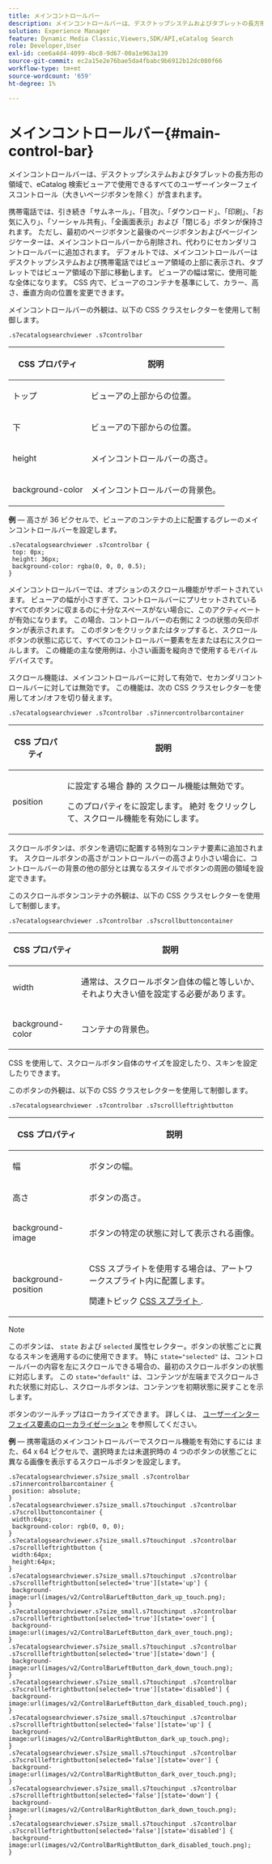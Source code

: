 ```yaml
---
title: メインコントロールバー
description: メインコントロールバーは、デスクトップシステムおよびタブレットの長方形の領域で、eCatalog 検索ビューアで使用できるすべてのユーザーインターフェイスコントロール（大きいページボタンを除く）が含まれます。
solution: Experience Manager
feature: Dynamic Media Classic,Viewers,SDK/API,eCatalog Search
role: Developer,User
exl-id: cee6a4d4-4099-4bc8-9d67-00a1e963a139
source-git-commit: ec2a15e2e76bae5da4fbabc9b6912b12dc080f66
workflow-type: tm+mt
source-wordcount: '659'
ht-degree: 1%

---
```


# メインコントロールバー{#main-control-bar}

メインコントロールバーは、デスクトップシステムおよびタブレットの長方形の領域で、eCatalog 検索ビューアで使用できるすべてのユーザーインターフェイスコントロール（大きいページボタンを除く）が含まれます。

携帯電話では、引き続き「サムネール」、「目次」、「ダウンロード」、「印刷」、「お気に入り」、「ソーシャル共有」、「全画面表示」および「閉じる」ボタンが保持されます。 ただし、最初のページボタンと最後のページボタンおよびページインジケーターは、メインコントロールバーから削除され、代わりにセカンダリコントロールバーに追加されます。 デフォルトでは、メインコントロールバーはデスクトップシステムおよび携帯電話ではビューア領域の上部に表示され、タブレットではビューア領域の下部に移動します。 ビューアの幅は常に、使用可能な全体になります。 CSS 内で、ビューアのコンテナを基準にして、カラー、高さ、垂直方向の位置を変更できます。

メインコントロールバーの外観は、以下の CSS クラスセレクターを使用して制御します。

`.s7ecatalogsearchviewer .s7controlbar`

<table id="table_2C8D322F57114A72B43053CB4539C65C"> 
 <thead> 
  <tr> 
   <th colname="col1" class="entry"> <p> CSS プロパティ </p> </th> 
   <th colname="col2" class="entry"> <p>説明 </p> </th> 
  </tr> 
 </thead>
 <tbody> 
  <tr> 
   <td colname="col1"> <p> <span class="codeph"> トップ </span> </p> </td> 
   <td colname="col2"> <p>ビューアの上部からの位置。 </p> </td> 
  </tr> 
  <tr> 
   <td colname="col1"> <p> <span class="codeph"> 下 </span> </p> </td> 
   <td colname="col2"> <p>ビューアの下部からの位置。 </p> </td> 
  </tr> 
  <tr> 
   <td colname="col1"> <p> <span class="codeph"> height </span> </p> </td> 
   <td colname="col2"> <p>メインコントロールバーの高さ。 </p> </td> 
  </tr> 
  <tr> 
   <td colname="col1"> <p> <span class="codeph"> background-color </span> </p> </td> 
   <td colname="col2"> <p>メインコントロールバーの背景色。 </p> </td> 
  </tr> 
 </tbody> 
</table>

**例**  — 高さが 36 ピクセルで、ビューアのコンテナの上に配置するグレーのメインコントロールバーを設定します。

```
.s7ecatalogsearchviewer .s7controlbar { 
 top: 0px; 
 height: 36px; 
 background-color: rgba(0, 0, 0, 0.5); 
}
```

メインコントロールバーでは、オプションのスクロール機能がサポートされています。 ビューアの幅が小さすぎて、コントロールバーにプリセットされているすべてのボタンに収まるのに十分なスペースがない場合に、このアクティベートが有効になります。 この場合、コントロールバーの右側に 2 つの状態の矢印ボタンが表示されます。 このボタンをクリックまたはタップすると、スクロールボタンの状態に応じて、すべてのコントロールバー要素を左または右にスクロールします。 この機能の主な使用例は、小さい画面を縦向きで使用するモバイルデバイスです。

スクロール機能は、メインコントロールバーに対して有効で、セカンダリコントロールバーに対しては無効です。 この機能は、次の CSS クラスセレクターを使用してオン/オフを切り替えます。

`.s7ecatalogsearchviewer .s7controlbar .s7innercontrolbarcontainer`

<table id="table_C8225F38309B4099AF58AA1A815A8D55"> 
 <thead> 
  <tr> 
   <th colname="col1" class="entry"> <p> CSS プロパティ </p> </th> 
   <th colname="col2" class="entry"> <p>説明 </p> </th> 
  </tr> 
 </thead>
 <tbody> 
  <tr> 
   <td colname="col1"> <p> <span class="codeph"> position </span> </p> </td> 
   <td colname="col2"> <p>に設定する場合 <span class="codeph"> 静的 </span> スクロール機能は無効です。 </p> <p>このプロパティをに設定します。 <span class="codeph"> 絶対 </span> をクリックして、スクロール機能を有効にします。 </p> </td> 
  </tr> 
 </tbody> 
</table>

スクロールボタンは、ボタンを適切に配置する特別なコンテナ要素に追加されます。 スクロールボタンの高さがコントロールバーの高さより小さい場合に、コントロールバーの背景の他の部分とは異なるスタイルでボタンの周囲の領域を設定できます。

このスクロールボタンコンテナの外観は、以下の CSS クラスセレクターを使用して制御します。

`.s7ecatalogsearchviewer .s7controlbar .s7scrollbuttoncontainer`

<table id="table_2CDDA8A18345497EAC4749A0D64C1658"> 
 <thead> 
  <tr> 
   <th colname="col1" class="entry"> <p> CSS プロパティ </p> </th> 
   <th colname="col2" class="entry"> <p>説明 </p> </th> 
  </tr> 
 </thead>
 <tbody> 
  <tr> 
   <td colname="col1"> <p> <span class="codeph"> width </span> </p> </td> 
   <td colname="col2"> <p>通常は、スクロールボタン自体の幅と等しいか、それより大きい値を設定する必要があります。 </p> </td> 
  </tr> 
  <tr> 
   <td colname="col1"> <p> <span class="codeph"> background-color </span> </p> </td> 
   <td colname="col2"> <p>コンテナの背景色。 </p> </td> 
  </tr> 
 </tbody> 
</table>

CSS を使用して、スクロールボタン自体のサイズを設定したり、スキンを設定したりできます。

このボタンの外観は、以下の CSS クラスセレクターを使用して制御します。

`.s7ecatalogsearchviewer .s7controlbar .s7scrollleftrightbutton`

<table id="table_F61CB3F696AC4018B164082FFA7777F4"> 
 <thead> 
  <tr> 
   <th colname="col1" class="entry"> <p> CSS プロパティ </p> </th> 
   <th colname="col2" class="entry"> <p>説明 </p> </th> 
  </tr> 
 </thead>
 <tbody> 
  <tr> 
   <td colname="col1"> <p> <span class="codeph"> 幅 </span> </p> </td> 
   <td colname="col2"> <p>ボタンの幅。 </p> </td> 
  </tr> 
  <tr> 
   <td colname="col1"> <p> <span class="codeph"> 高さ </span> </p> </td> 
   <td colname="col2"> <p>ボタンの高さ。 </p> </td> 
  </tr> 
  <tr> 
   <td colname="col1"> <p> <span class="codeph"> background-image </span> </p> </td> 
   <td colname="col2"> <p>ボタンの特定の状態に対して表示される画像。 </p> </td> 
  </tr> 
  <tr> 
   <td colname="col1"> <p> <span class="codeph"> background-position </span> </p> </td> 
   <td colname="col2"> <p>CSS スプライトを使用する場合は、アートワークスプライト内に配置します。 </p> <p>関連トピック <a href="../../../c-html5-s7-aem-asset-viewers/c-html5-ecatsearch-viewer-about/c-html5-ecatsearch-viewer-customizingviewer/c-html5-ecatsearch-viewer-customizingviewer.md#section-9d570f95eb2443aca74c1b02f6e89aff" format="dita" scope="local"> CSS スプライト </a>. </p> </td> 
  </tr> 
 </tbody> 
</table>

>[!NOTE]
>
>このボタンは、 `state` および `selected` 属性セレクター。ボタンの状態ごとに異なるスキンを適用するのに使用できます。 特に `state="selected"` は、コントロールバーの内容を左にスクロールできる場合の、最初のスクロールボタンの状態に対応します。 この `state="default"` は、コンテンツが左端までスクロールされた状態に対応し、スクロールボタンは、コンテンツを初期状態に戻すことを示します。

ボタンのツールチップはローカライズできます。 詳しくは、 [ユーザーインターフェイス要素のローカライゼーション](../../../c-html5-s7-aem-asset-viewers/c-html5-ecatsearch-viewer-about/c-html5-ecatsearch-viewer-localization.md#concept-cbfc39344c494eb7b9f6a272cff0cc74) を参照してください。

**例**  — 携帯電話のメインコントロールバーでスクロール機能を有効にするには また、64 x 64 ピクセルで、選択時または未選択時の 4 つのボタンの状態ごとに異なる画像を表示するスクロールボタンを設定します。

```
.s7ecatalogsearchviewer.s7size_small .s7controlbar .s7innercontrolbarcontainer { 
 position: absolute; 
} 
.s7ecatalogsearchviewer.s7size_small.s7touchinput .s7controlbar .s7scrollbuttoncontainer { 
 width:64px; 
 background-color: rgb(0, 0, 0); 
} 
.s7ecatalogsearchviewer.s7size_small.s7touchinput .s7controlbar .s7scrollleftrightbutton { 
 width:64px; 
 height:64px; 
} 
.s7ecatalogsearchviewer.s7size_small.s7touchinput .s7controlbar .s7scrollleftrightbutton[selected='true'][state='up'] { 
 background-image:url(images/v2/ControlBarLeftButton_dark_up_touch.png); 
} 
.s7ecatalogsearchviewer.s7size_small.s7touchinput .s7controlbar .s7scrollleftrightbutton[selected='true'][state='over'] { 
 background-image:url(images/v2/ControlBarLeftButton_dark_over_touch.png); 
} 
.s7ecatalogsearchviewer.s7size_small.s7touchinput .s7controlbar .s7scrollleftrightbutton[selected='true'][state='down'] { 
 background-image:url(images/v2/ControlBarLeftButton_dark_down_touch.png); 
} 
.s7ecatalogsearchviewer.s7size_small.s7touchinput .s7controlbar .s7scrollleftrightbutton[selected='true'][state='disabled'] { 
 background-image:url(images/v2/ControlBarLeftButton_dark_disabled_touch.png); 
} 
.s7ecatalogsearchviewer.s7size_small.s7touchinput .s7controlbar .s7scrollleftrightbutton[selected='false'][state='up'] { 
 background-image:url(images/v2/ControlBarRightButton_dark_up_touch.png); 
} 
.s7ecatalogsearchviewer.s7size_small.s7touchinput .s7controlbar .s7scrollleftrightbutton[selected='false'][state='over'] { 
 background-image:url(images/v2/ControlBarRightButton_dark_over_touch.png); 
} 
.s7ecatalogsearchviewer.s7size_small.s7touchinput .s7controlbar .s7scrollleftrightbutton[selected='false'][state='down'] { 
 background-image:url(images/v2/ControlBarRightButton_dark_down_touch.png); 
} 
.s7ecatalogsearchviewer.s7size_small.s7touchinput .s7controlbar .s7scrollleftrightbutton[selected='false'][state='disabled'] { 
 background-image:url(images/v2/ControlBarRightButton_dark_disabled_touch.png); 
}
```
